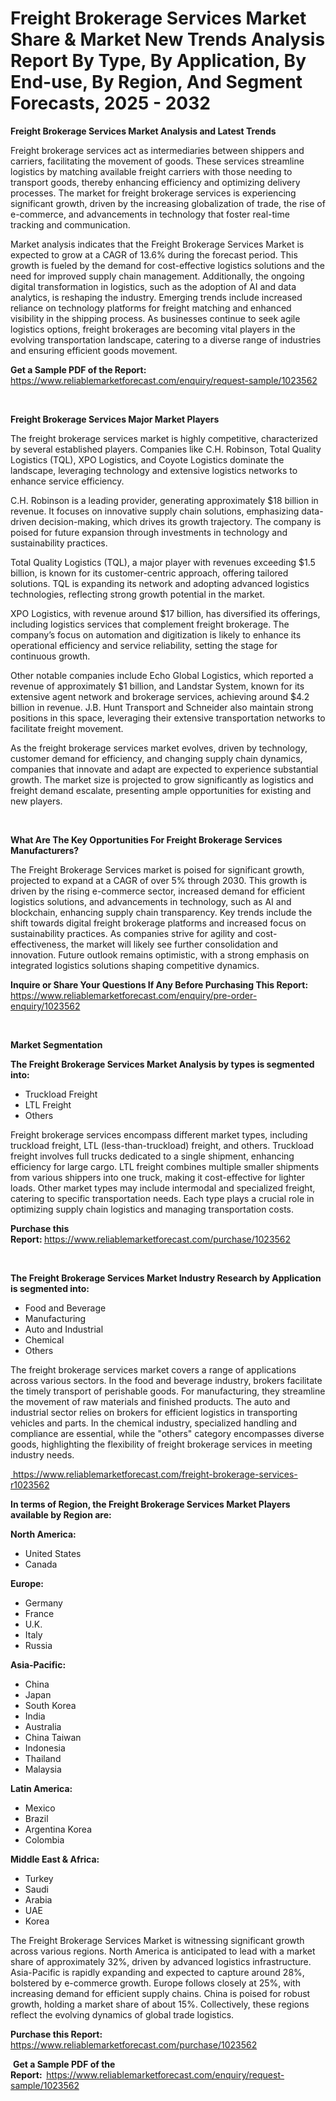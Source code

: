 <p><h1>Freight Brokerage Services Market Share & Market New Trends Analysis Report By Type, By Application, By End-use, By Region, And Segment Forecasts, 2025 - 2032</h1></p><p><strong>Freight Brokerage Services Market Analysis and Latest Trends</strong></p>
<p><p>Freight brokerage services act as intermediaries between shippers and carriers, facilitating the movement of goods. These services streamline logistics by matching available freight carriers with those needing to transport goods, thereby enhancing efficiency and optimizing delivery processes. The market for freight brokerage services is experiencing significant growth, driven by the increasing globalization of trade, the rise of e-commerce, and advancements in technology that foster real-time tracking and communication.</p><p>Market analysis indicates that the Freight Brokerage Services Market is expected to grow at a CAGR of 13.6% during the forecast period. This growth is fueled by the demand for cost-effective logistics solutions and the need for improved supply chain management. Additionally, the ongoing digital transformation in logistics, such as the adoption of AI and data analytics, is reshaping the industry. Emerging trends include increased reliance on technology platforms for freight matching and enhanced visibility in the shipping process. As businesses continue to seek agile logistics options, freight brokerages are becoming vital players in the evolving transportation landscape, catering to a diverse range of industries and ensuring efficient goods movement.</p></p>
<p><strong>Get a Sample PDF of the Report:&nbsp;</strong> <a href="https://www.reliablemarketforecast.com/enquiry/request-sample/1023562?utm_campaign=1890&utm_medium=2&utm_source=Github&utm_content=ia&utm_term=17042025&utm_id=freight-brokerage-services">https://www.reliablemarketforecast.com/enquiry/request-sample/1023562</a></p>
<p>&nbsp;</p>
<p><strong>Freight Brokerage Services Major Market Players</strong></p>
<p><p>The freight brokerage services market is highly competitive, characterized by several established players. Companies like C.H. Robinson, Total Quality Logistics (TQL), XPO Logistics, and Coyote Logistics dominate the landscape, leveraging technology and extensive logistics networks to enhance service efficiency.</p><p>C.H. Robinson is a leading provider, generating approximately $18 billion in revenue. It focuses on innovative supply chain solutions, emphasizing data-driven decision-making, which drives its growth trajectory. The company is poised for future expansion through investments in technology and sustainability practices.</p><p>Total Quality Logistics (TQL), a major player with revenues exceeding $1.5 billion, is known for its customer-centric approach, offering tailored solutions. TQL is expanding its network and adopting advanced logistics technologies, reflecting strong growth potential in the market.</p><p>XPO Logistics, with revenue around $17 billion, has diversified its offerings, including logistics services that complement freight brokerage. The company’s focus on automation and digitization is likely to enhance its operational efficiency and service reliability, setting the stage for continuous growth.</p><p>Other notable companies include Echo Global Logistics, which reported a revenue of approximately $1 billion, and Landstar System, known for its extensive agent network and brokerage services, achieving around $4.2 billion in revenue. J.B. Hunt Transport and Schneider also maintain strong positions in this space, leveraging their extensive transportation networks to facilitate freight movement.</p><p>As the freight brokerage services market evolves, driven by technology, customer demand for efficiency, and changing supply chain dynamics, companies that innovate and adapt are expected to experience substantial growth. The market size is projected to grow significantly as logistics and freight demand escalate, presenting ample opportunities for existing and new players.</p></p>
<p>&nbsp;</p>
<p><strong>What Are The Key Opportunities For Freight Brokerage Services Manufacturers?</strong></p>
<p><p>The Freight Brokerage Services market is poised for significant growth, projected to expand at a CAGR of over 5% through 2030. This growth is driven by the rising e-commerce sector, increased demand for efficient logistics solutions, and advancements in technology, such as AI and blockchain, enhancing supply chain transparency. Key trends include the shift towards digital freight brokerage platforms and increased focus on sustainability practices. As companies strive for agility and cost-effectiveness, the market will likely see further consolidation and innovation. Future outlook remains optimistic, with a strong emphasis on integrated logistics solutions shaping competitive dynamics.</p></p>
<p><strong>Inquire or Share Your Questions If Any Before Purchasing This Report:</strong> <a href="https://www.reliablemarketforecast.com/enquiry/pre-order-enquiry/1023562?utm_campaign=1890&utm_medium=2&utm_source=Github&utm_content=ia&utm_term=17042025&utm_id=freight-brokerage-services">https://www.reliablemarketforecast.com/enquiry/pre-order-enquiry/1023562</a></p>
<p>&nbsp;</p>
<p><strong>Market Segmentation</strong></p>
<p><strong>The Freight Brokerage Services Market Analysis by types is segmented into:</strong></p>
<p><ul><li>Truckload Freight</li><li>LTL Freight</li><li>Others</li></ul></p>
<p><p>Freight brokerage services encompass different market types, including truckload freight, LTL (less-than-truckload) freight, and others. Truckload freight involves full trucks dedicated to a single shipment, enhancing efficiency for large cargo. LTL freight combines multiple smaller shipments from various shippers into one truck, making it cost-effective for lighter loads. Other market types may include intermodal and specialized freight, catering to specific transportation needs. Each type plays a crucial role in optimizing supply chain logistics and managing transportation costs.</p></p>
<p><strong>Purchase this Report:&nbsp;</strong><a href="https://www.reliablemarketforecast.com/purchase/1023562?utm_campaign=1890&utm_medium=2&utm_source=Github&utm_content=ia&utm_term=17042025&utm_id=freight-brokerage-services">https://www.reliablemarketforecast.com/purchase/1023562</a></p>
<p>&nbsp;</p>
<p><strong>The Freight Brokerage Services Market Industry Research by Application is segmented into:</strong></p>
<p><ul><li>Food and Beverage</li><li>Manufacturing</li><li>Auto and Industrial</li><li>Chemical</li><li>Others</li></ul></p>
<p><p>The freight brokerage services market covers a range of applications across various sectors. In the food and beverage industry, brokers facilitate the timely transport of perishable goods. For manufacturing, they streamline the movement of raw materials and finished products. The auto and industrial sector relies on brokers for efficient logistics in transporting vehicles and parts. In the chemical industry, specialized handling and compliance are essential, while the "others" category encompasses diverse goods, highlighting the flexibility of freight brokerage services in meeting industry needs.</p></p>
<p><a href="https://www.reliablemarketforecast.com/freight-brokerage-services-r1023562?utm_campaign=1890&utm_medium=2&utm_source=Github&utm_content=ia&utm_term=17042025&utm_id=freight-brokerage-services">&nbsp;https://www.reliablemarketforecast.com/freight-brokerage-services-r1023562</a></p>
<p><strong>In terms of Region, the Freight Brokerage Services Market Players available by Region are:</strong></p>
<p>
    <p> <strong> North America: </strong>
        <ul>
            <li>United States</li>
            <li>Canada</li>
        </ul>
        </p> 
    <p> <strong> Europe: </strong>
        <ul>
            <li>Germany</li>
            <li>France</li>
            <li>U.K.</li>
            <li>Italy</li>
            <li>Russia</li>
        </ul>
        </p> 
    <p> <strong> Asia-Pacific: </strong>
        <ul>
            <li>China</li>
            <li>Japan</li>
            <li>South Korea</li>
            <li>India</li>
            <li>Australia</li>
            <li>China Taiwan</li>
            <li>Indonesia</li>
            <li>Thailand</li>
            <li>Malaysia</li>
        </ul>
        </p> 
    <p> <strong> Latin America: </strong>
        <ul>
            <li>Mexico</li>
            <li>Brazil</li>
            <li>Argentina Korea</li>
            <li>Colombia</li>
        </ul>
        </p> 
    <p> <strong> Middle East & Africa: </strong>
        <ul>
            <li>Turkey</li>
            <li>Saudi</li>
            <li>Arabia</li>
            <li>UAE</li>
            <li>Korea</li>
        </ul>
    </p>
    </p>
<p><p>The Freight Brokerage Services Market is witnessing significant growth across various regions. North America is anticipated to lead with a market share of approximately 32%, driven by advanced logistics infrastructure. Asia-Pacific is rapidly expanding and expected to capture around 28%, bolstered by e-commerce growth. Europe follows closely at 25%, with increasing demand for efficient supply chains. China is poised for robust growth, holding a market share of about 15%. Collectively, these regions reflect the evolving dynamics of global trade logistics.</p></p>
<p><strong>Purchase this Report: </strong><a href="https://www.reliablemarketforecast.com/purchase/1023562?utm_campaign=1890&utm_medium=2&utm_source=Github&utm_content=ia&utm_term=17042025&utm_id=freight-brokerage-services">https://www.reliablemarketforecast.com/purchase/1023562</a></p>
<p>&nbsp;<strong>Get a Sample PDF of the Report:&nbsp;&nbsp;</strong><a href="https://www.reliablemarketforecast.com/enquiry/request-sample/1023562?utm_campaign=1890&utm_medium=2&utm_source=Github&utm_content=ia&utm_term=17042025&utm_id=freight-brokerage-services">https://www.reliablemarketforecast.com/enquiry/request-sample/1023562</a></p>
<p><strong></strong></p>
<p><p></p><p></p><p></p></p>